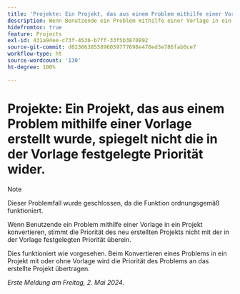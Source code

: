 ```yaml
---
title: 'Projekte: Ein Projekt, das aus einem Problem mithilfe einer Vorlage erstellt wurde, spiegelt nicht die in der Vorlage festgelegte Priorität wider.'
description: Wenn Benutzende ein Problem mithilfe einer Vorlage in ein Projekt konvertieren, stimmt die Priorität des neu erstellten Projekts nicht mit der in der Vorlage festgelegten Priorität überein.
hidefromtoc: true
feature: Projects
exl-id: 431a94ee-c73f-4536-b7ff-33f5b3870892
source-git-commit: d023663855896059777698e470ed3e786fab0ce7
workflow-type: ht
source-wordcount: '130'
ht-degree: 100%

---
```


# Projekte: Ein Projekt, das aus einem Problem mithilfe einer Vorlage erstellt wurde, spiegelt nicht die in der Vorlage festgelegte Priorität wider.

>[!NOTE]
>
>Dieser Problemfall wurde geschlossen, da die Funktion ordnungsgemäß funktioniert.

Wenn Benutzende ein Problem mithilfe einer Vorlage in ein Projekt konvertieren, stimmt die Priorität des neu erstellten Projekts nicht mit der in der Vorlage festgelegten Priorität überein.

Dies funktioniert wie vorgesehen. Beim Konvertieren eines Problems in ein Projekt mit oder ohne Vorlage wird die Priorität des Problems an das erstellte Projekt übertragen.

_Erste Meldung am Freitag, 2. Mai 2024._
